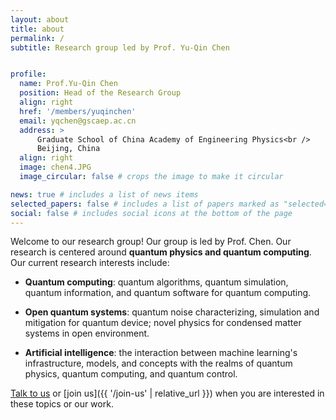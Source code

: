 ```yaml
---
layout: about
title: about
permalink: /
subtitle: Research group led by Prof. Yu-Qin Chen


profile:
  name: Prof.Yu-Qin Chen
  position: Head of the Research Group
  align: right
  href: '/members/yuqinchen'
  email: yqchen@gscaep.ac.cn
  address: >
      Graduate School of China Academy of Engineering Physics<br />
      Beijing, China
  align: right
  image: chen4.JPG
  image_circular: false # crops the image to make it circular

news: true # includes a list of news items
selected_papers: false # includes a list of papers marked as "selected={true}"
social: false # includes social icons at the bottom of the page
---
```



Welcome to our research group! Our group is led by Prof. Chen. Our research is centered around **quantum physics and quantum computing**. Our current research interests include:

* **Quantum computing**: quantum algorithms, quantum simulation, quantum information, and quantum software for quantum computing.

* **Open quantum systems**: quantum noise characterizing, simulation and mitigation for quantum device; novel physics for condensed matter systems in open environment.

* **Artificial intelligence**: the interaction between machine learning's infrastructure, models, and concepts with the realms of quantum physics, quantum computing, and quantum control. 






[Talk to us](mailto:yqchen@gscaep.ac.cn) or [join us]({{ '/join-us' | relative_url }}) when you are interested in these topics or our work.